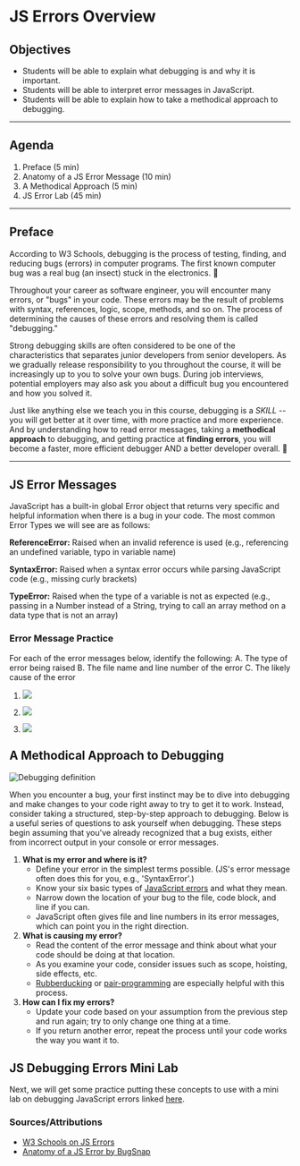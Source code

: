 # JS Errors Overview

## Objectives

-   Students will be able to explain what debugging is and why it is important.
-   Students will be able to interpret error messages in JavaScript.
-   Students will be able to explain how to take a methodical approach to debugging.

<hr>

## Agenda

1. Preface (5 min)
2. Anatomy of a JS Error Message (10 min)
3. A Methodical Approach (5 min)
4. JS Error Lab (45 min)
 
<hr>

## Preface

According to W3 Schools, debugging is the process of testing, finding, and reducing bugs (errors) in computer programs. The first known computer bug was a real bug (an insect) stuck in the electronics. 🐞

Throughout your career as software engineer, you will encounter many errors, or "bugs" in your code. These errors may be the result of problems with syntax, references, logic, scope, methods, and so on. The process of determining the causes of these errors and resolving them is called "debugging."

Strong debugging skills are often considered to be one of the characteristics that separates junior developers from senior developers. As we gradually release responsibility to you throughout the course, it will be increasingly up to you to solve your own bugs. During job interviews, potential employers may also ask you about a difficult bug you encountered and how you solved it.

Just like anything else we teach you in this course, debugging is a _SKILL_ -- you will get better at it over time, with more practice and more experience. And by understanding how to read error messages, taking a **methodical approach** to debugging, and getting practice at **finding errors**, you will become a faster, more efficient debugger AND a better developer overall. 💪

<hr>

## JS Error Messages 

JavaScript has a built-in global Error object that returns very specific and helpful information when there is a bug in your code. The most common Error Types we will see are as follows: 

**ReferenceError:** Raised when an invalid reference is used (e.g., referencing an undefined variable, typo in variable name)

**SyntaxError:** Raised when a syntax error occurs while parsing JavaScript code (e.g., missing curly brackets)

**TypeError:** Raised when the type of a variable is not as expected (e.g., passing in a Number instead of a String, trying to call an array method on a data type that is not an array)

### Error Message Practice

For each of the error messages below, identify the following: 
A. The type of error being raised
B. The file name and line number of the error
C. The likely cause of the error

1. ![](https://i.imgur.com/SKTtkuH.png)

2. ![](https://i.imgur.com/cJ2ABNl.png)

3. ![](https://i.imgur.com/VGdz0zs.png)


## A Methodical Approach to Debugging

![Debugging definition](https://i.imgur.com/KPwphh7.jpg)

When you encounter a bug, your first instinct may be to dive into debugging and make changes to your code right away to try to get it to work. Instead, consider taking a structured, step-by-step approach to debugging. Below is a useful series of questions to ask yourself when debugging. These steps begin assuming that you've already recognized that a bug exists, either from incorrect output in your console or error messages. 

1. **What is my error and where is it?**
    - Define your error in the simplest terms possible. (JS's error message often does this for you, e.g., 'SyntaxError'.)
    - Know your six basic types of [JavaScript errors](https://www.htmlgoodies.com/html5/javascript/handling-javascript-errors-by-type.html) and what they mean.
    - Narrow down the location of your bug to the file, code block, and line if you can.
    - JavaScript often gives file and line numbers in its error messages, which can point you in the right direction.
2. **What is causing my error?**
    - Read the content of the error message and think about what your code should be doing at that location. 
    - As you examine your code, consider issues such as scope, hoisting, side effects, etc.
    - [Rubberducking](https://www.thoughtfulcode.com/rubber-duck-debugging-psychology/) or [pair-programming](https://www.agilealliance.org/glossary/pairing/)  are especially helpful with this process. 
3. **How can I fix my errors?**
    - Update your code based on your assumption from the previous step and run again; try to only change one thing at a time.
    - If you return another error, repeat the process until your code works the way you want it to.
    
## JS Debugging Errors Mini Lab

Next, we will get some practice putting these concepts to use with a mini lab on debugging JavaScript errors linked [here](https://git.generalassemb.ly/sei-921/js-debugging-errors). 

### Sources/Attributions
- [W3 Schools on JS Errors](https://www.bugsnag.com/blog/anatomy-of-a-javascript-error)
- [Anatomy of a JS Error by BugSnap](https://www.bugsnag.com/blog/anatomy-of-a-javascript-error)
